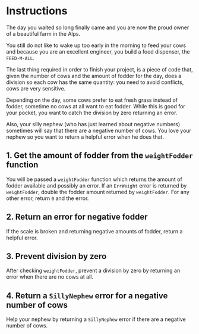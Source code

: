 # Instructions

The day you waited so long finally came and you are now the proud owner of a beautiful farm in the Alps.

You still do not like to wake up too early in the morning to feed your cows and because you are an excellent engineer, you build a food dispenser, the `FEED-M-ALL`.

The last thing required in order to finish your project, is a piece of code that, given the number of cows and the amount of fodder for the day, does a division so each cow has the same quantity: you need to avoid conflicts, cows are very sensitive.

Depending on the day, some cows prefer to eat fresh grass instead of fodder, sometime no cows at all want to eat fodder.
While this is good for your pocket, you want to catch the division by zero returning an error.

Also, your silly nephew (who has just learned about negative numbers) sometimes will say that there are a negative number of cows.
You love your nephew so you want to return a helpful error when he does that.

## 1. Get the amount of fodder from the `weightFodder` function

You will be passed a `weightFodder` function which returns the amount of fodder available and possibly an error.
If an `ErrWeight` error is returned by `weightFodder`, double the fodder amount returned by `weightFodder`.
For any other error, return `0` and the error.

## 2. Return an error for negative fodder

If the scale is broken and returning negative amounts of fodder, return a helpful error.

## 3. Prevent division by zero

After checking `weightFodder`, prevent a division by zero by returning an error when there are no cows at all.

## 4. Return a `SillyNephew` error for a negative number of cows

Help your nephew by returning a `SillyNephew` error if there are a negative number of cows.
